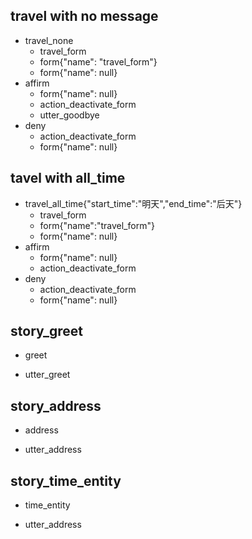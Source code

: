 ## travel with no message
* travel_none
  - travel_form
  - form{"name": "travel_form"}
  - form{"name": null}
* affirm
  - form{"name": null}
  - action_deactivate_form
  - utter_goodbye
* deny
  - action_deactivate_form  
  - form{"name": null}
## tavel with all_time
* travel_all_time{"start_time":"明天","end_time":"后天"}
  - travel_form
  - form{"name":"travel_form"}
  - form{"name": null}
* affirm
  - form{"name": null}
  - action_deactivate_form
* deny
  - action_deactivate_form  
  - form{"name": null}


## story_greet
* greet
 - utter_greet
## story_address
* address
 - utter_address 
## story_time_entity
* time_entity
 - utter_address